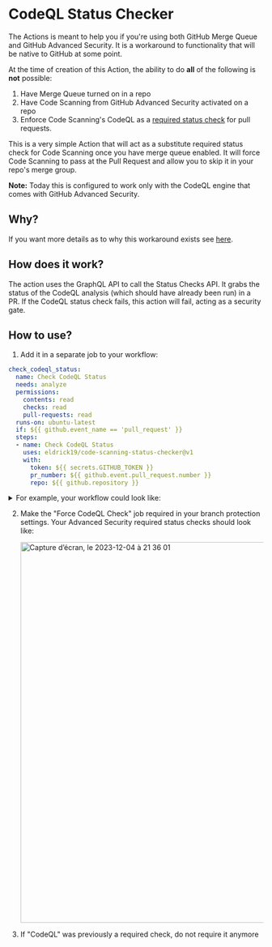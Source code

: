 # CodeQL Status Checker

The Actions is meant to help you if you're using both GitHub Merge Queue and GitHub Advanced Security. It is a workaround to functionality that will be native to GitHub at some point.

At the time of creation of this Action, the ability to do **all** of the following is **not** possible:
1. Have Merge Queue turned on in a repo
2. Have Code Scanning from GitHub Advanced Security activated on a repo
3. Enforce Code Scanning's CodeQL as a [required status check](https://docs.github.com/en/pull-requests/collaborating-with-pull-requests/collaborating-on-repositories-with-code-quality-features/about-status-checks) for pull requests.

This is a very simple Action that will act as a substitute required status check for Code Scanning once you have merge queue enabled. It will force Code Scanning to pass at the Pull Request and allow you to skip it in your repo's merge group.

**Note:** Today this is configured to work only with the CodeQL engine that comes with GitHub Advanced Security.

## Why?

If you want more details as to why this workaround exists see [here](). 

## How does it work?

The action uses the GraphQL API to call the Status Checks API. It grabs the status of the CodeQL analysis (which should have already been run) in a PR. If the CodeQL status check fails, this action will fail, acting as a security gate.

## How to use?
1. Add it in a separate job to your workflow:

  ````yaml
  check_codeql_status:
    name: Check CodeQL Status
    needs: analyze
    permissions: 
      contents: read
      checks: read
      pull-requests: read
    runs-on: ubuntu-latest
    if: ${{ github.event_name == 'pull_request' }}
    steps:
    - name: Check CodeQL Status
      uses: eldrick19/code-scanning-status-checker@v1
      with:
        token: ${{ secrets.GITHUB_TOKEN }}
        pr_number: ${{ github.event.pull_request.number }}
        repo: ${{ github.repository }}
  ````

  <details>
  <summary>For example, your workflow could look like:</summary>
  <br/>
    
  ````yaml
  name: "CodeQL"
  
  on:
    pull_request:
      branches: [ "main" ]
    merge_group:
  
  jobs:
    analyze:
      name: Analyze
      runs-on: ${{ (matrix.language == 'swift' && 'macos-latest') || 'ubuntu-latest' }}
      timeout-minutes: ${{ (matrix.language == 'swift' && 120) || 360 }}
      permissions:
        actions: read
        contents: read
        security-events: write
  
      strategy:
        fail-fast: false
        matrix:
          language: [ 'javascript-typescript' ]
  
      steps:
      - name: Checkout repository
        uses: actions/checkout@v3
  
      # Initializes the CodeQL tools for scanning.
      - name: Initialize CodeQL
        uses: github/codeql-action/init@v2
        with:
          languages: ${{ matrix.language }}
  
      - name: Autobuild
        uses: github/codeql-action/autobuild@v2
  
      - name: Perform CodeQL Analysis
        uses: github/codeql-action/analyze@v2
        with:
          category: "/language:${{matrix.language}}"
  
     check_codeql_status:
        name: Check CodeQL Status
        needs: analyze
        permissions: 
          contents: read
          checks: read
          pull-requests: read
        runs-on: ubuntu-latest
        if: ${{ github.event_name == 'pull_request' }}
        steps:
        - name: Check CodeQL Status
          uses: eldrick19/code-scanning-status-checker@v1
          with:
            token: ${{ secrets.GITHUB_TOKEN }}
            pr_number: ${{ github.event.pull_request.number }}
            repo: ${{ github.repository }}
  ````
  </details>

2. Make the "Force CodeQL Check" job required in your branch protection settings. Your Advanced Security required status checks should look like:

    <img width="752" alt="Capture d’écran, le 2023-12-04 à 21 36 01" src="https://github.com/Eldrick19/code-scanning-status-checker/assets/26189114/06337b7a-1178-49a9-9990-fbd024f8a4e4">

3. If "CodeQL" was previously a required check, do not require it anymore
